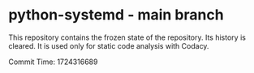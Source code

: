# python-systemd - main branch

This repository contains the frozen state of the repository.
Its history is cleared. It is used only for static code
analysis with Codacy.

Commit Time: 1724316689